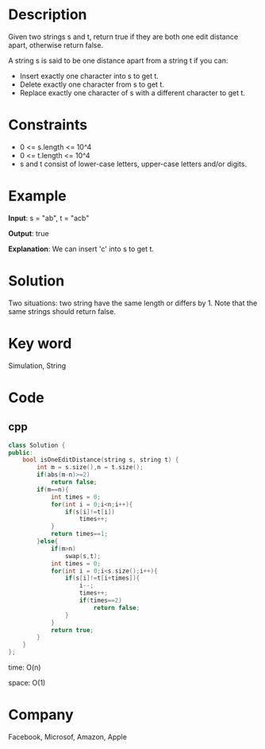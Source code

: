 # Description

Given two strings s and t, return true if they are both one edit distance apart, otherwise return false.

A string s is said to be one distance apart from a string t if you can:

- Insert exactly one character into s to get t.
- Delete exactly one character from s to get t.
- Replace exactly one character of s with a different character to get t.

# Constraints

- 0 <= s.length <= 10^4
- 0 <= t.length <= 10^4
- s and t consist of lower-case letters, upper-case letters and/or digits.

# Example

**Input**: s = "ab", t = "acb"

**Output**: true

**Explanation**: We can insert 'c' into s to get t.

# Solution

Two situations: two string have the same length or differs by 1. Note that the same strings should return false.

# Key word

Simulation, String

# Code

## cpp

```cpp
class Solution {
public:
    bool isOneEditDistance(string s, string t) {
        int m = s.size(),n = t.size();
        if(abs(m-n)>=2)
            return false;
        if(m==n){
            int times = 0;
            for(int i = 0;i<n;i++){
                if(s[i]!=t[i])
                    times++;
            }
            return times==1;
        }else{
            if(m>n)
                swap(s,t);
            int times = 0;
            for(int i = 0;i<s.size();i++){
                if(s[i]!=t[i+times]){
                    i--;
                    times++;
                    if(times==2)
                        return false;
                }
            }
            return true;
        }
    }
};

```

time: O(n)

space: O(1)

# Company

Facebook, Microsof, Amazon, Apple
